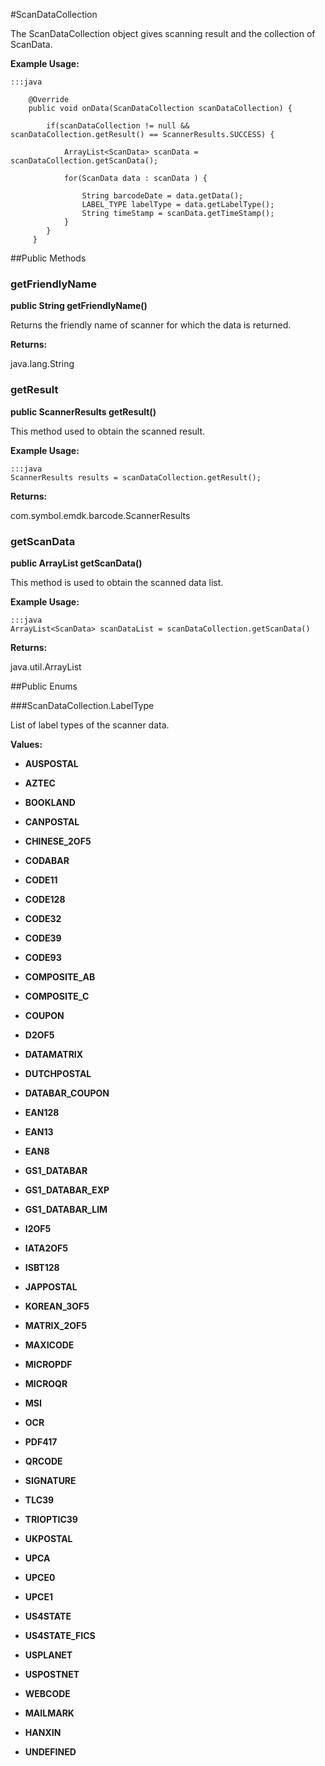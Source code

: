 #ScanDataCollection

The ScanDataCollection object gives scanning result and the collection of ScanData.



**Example Usage:**
	
	:::java	
	 	
	 	@Override
		public void onData(ScanDataCollection scanDataCollection) {
	
			if(scanDataCollection != null && scanDataCollection.getResult() == ScannerResults.SUCCESS) {
				
				ArrayList<ScanData> scanData = scanDataCollection.getScanData();
				
				for(ScanData data : scanData ) {
					
					String barcodeDate = data.getData();
					LABEL_TYPE labelType = data.getLabelType();
					String timeStamp = scanData.getTimeStamp();
				}
			}
		 }


##Public Methods

### getFriendlyName

**public String getFriendlyName()**

Returns the friendly name of scanner for which the data is returned.

**Returns:**

java.lang.String

### getResult

**public ScannerResults getResult()**

This method used to obtain the scanned result.
 
 

**Example Usage:**
	
	:::java	
	ScannerResults results = scanDataCollection.getResult();
	
	
	


**Returns:**

com.symbol.emdk.barcode.ScannerResults

### getScanData

**public ArrayList getScanData()**

This method is used to obtain the scanned data list.
 
 

**Example Usage:**
	
	:::java	
	ArrayList<ScanData> scanDataList = scanDataCollection.getScanData()
	
	
	


**Returns:**

java.util.ArrayList

##Public Enums

###ScanDataCollection.LabelType

List of label types of the scanner data.

**Values:**

* **AUSPOSTAL**

* **AZTEC**

* **BOOKLAND**

* **CANPOSTAL**

* **CHINESE_2OF5**

* **CODABAR**

* **CODE11**

* **CODE128**

* **CODE32**

* **CODE39**

* **CODE93**

* **COMPOSITE_AB**

* **COMPOSITE_C**

* **COUPON**

* **D2OF5**

* **DATAMATRIX**

* **DUTCHPOSTAL**

* **DATABAR_COUPON**

* **EAN128**

* **EAN13**

* **EAN8**

* **GS1_DATABAR**

* **GS1_DATABAR_EXP**

* **GS1_DATABAR_LIM**

* **I2OF5**

* **IATA2OF5**

* **ISBT128**

* **JAPPOSTAL**

* **KOREAN_3OF5**

* **MATRIX_2OF5**

* **MAXICODE**

* **MICROPDF**

* **MICROQR**

* **MSI**

* **OCR**

* **PDF417**

* **QRCODE**

* **SIGNATURE**

* **TLC39**

* **TRIOPTIC39**

* **UKPOSTAL**

* **UPCA**

* **UPCE0**

* **UPCE1**

* **US4STATE**

* **US4STATE_FICS**

* **USPLANET**

* **USPOSTNET**

* **WEBCODE**

* **MAILMARK**

* **HANXIN**

* **UNDEFINED**

